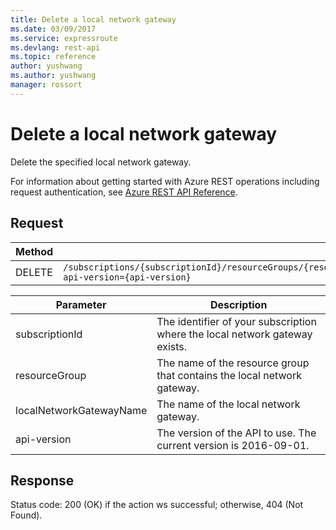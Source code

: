 ```yaml
---
title: Delete a local network gateway
ms.date: 03/09/2017
ms.service: expressroute
ms.devlang: rest-api
ms.topic: reference
author: yushwang
ms.author: yushwang
manager: rossort
---
```

# Delete a local network gateway
Delete the specified local network gateway.  

For information about getting started with Azure REST operations including request authentication, see [Azure REST API Reference](../../index.md).

## Request  

|Method|Request URI|  
|------------|-----------------|  
|DELETE|`/subscriptions/{subscriptionId}/resourceGroups/{resourceGroup}/providers/microsoft.network/localnetworkgateways/{localNetworkGatewayName}?api-version={api-version}`|  

| Parameter | Description |
| --------- | ----------- |
| subscriptionId | The identifier of your subscription where the local network gateway exists. |
| resourceGroup | The name of the resource group that contains the local network gateway. |
| localNetworkGatewayName | The name of the local network gateway.|
| api-version | The version of the API to use. The current version is 2016-09-01. | 
   
## Response  
  
 Status code: 200 (OK) if the action ws successful; otherwise, 404 (Not Found).
